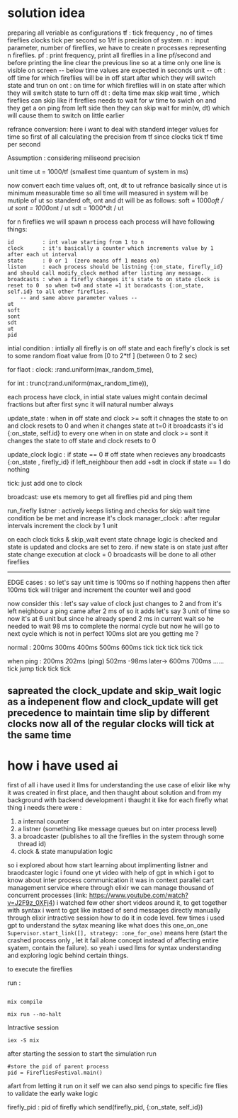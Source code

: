 # solution idea

preparing all veriable as configurations 
tf  : tick frequency , no of times fireflies clocks tick per second so 1/tf is precision of system.
n   : input parameter, number of fireflies, we have to create n processes representing n fireflies.
pf  : print frequency, print all fireflies in a line pf/second and before printing the line clear the previous line so at a time only one line is visible on screen
  -- below time values are expected in seconds unit --
oft : off time for which fireflies will be in off start after which they will switch state and trun on
ont : on time for which fireflies will in on state after which they will switch state to turn off
dt  : delta time max skip wait time , which fireflies can skip like if fireflies needs to wait for w time to swich on and they get a on ping from left side then they can skip wait for min(w, dt) which will cause them to switch on little earlier


refrance conversion:
here i want to deal with standerd integer values for time 
so first of all calculating the precision from tf since clocks tick tf time per second 

Assumption : considering miliseond precision

unit time ut = 1000/tf  (smallest time quantum of system in ms)

now convert each time values oft, ont, dt  to ut refrance basically since ut is minimum measurable time so all time will measured in system will be mutiple of ut
so standerd oft, ont and dt will be as follows:
soft =  1000*oft / ut
sont =  1000*ont / ut
sdt  =  1000*dt / ut


for n fireflies we will spawn n process each process will have following things:

    id         : int value starting from 1 to n
    clock      : it's basically a counter which increments value by 1 after each ut interval
    state      : 0 or 1  (zero means off 1 means on)
    listen     : each process should be listning {:on_state, firefly_id} and should call modify_clock method after listing any message.
    broadcasts : when a firefly changes it's state to on state clock is reset to 0  so when t=0 and state =1 it boradcasts {:on_state, self.id} to all other fireflies.
        -- and same above parameter values --
    ut
    soft
    sont
    sdt 
    ut
    pid


intial condition :
intially all firefly is on off state 
and each firefly's clock is set to some random float value from [0 to 2*tf ]   (between 0 to 2 sec)

for flaot : 
clock: :rand.uniform(max_random_time),

for int :
trunc(:rand.uniform(max_random_time)),



each process have clock, in intial state values might contain decimal fractions but after first sync it will natural number always

update_state : 
when in off state and clock >= soft  it chnages the state to on and clock resets to 0 and when it changes state at t=0 it broadcasts it's id {:on_state, self.id} to every one
when in on state  and clock >= sont  it changes the state to off state and clock resets to 0


update_clock logic : 
if state  == 0  # off state
  when recieves any broadcasts {:on_state , firefly_id}  if left_neighbour then add +sdt in clock 
if state  == 1
  do nothing


tick: 
  just add one to clock


broadcast:
  use ets memory to get all fireflies pid and ping them

run_firefly
  listner : 
    actively keeps listing and checks for skip wait time condition be be met and increase it's clock
  manager_clock :
    after regular intervals increment the clock by 1 unit

on each clock ticks & skip_wait event state chnage logic is checked and state is updated and clocks are set to zero.
if new state is on state
just after state change execution at clock = 0  broadcasts will be done to all other fireflies












---------------------------------------------------------------------------------------
EDGE cases : 
so let's say unit time is 100ms so if nothing happens then after 100ms tick will triiger and increment the counter 
well and good

now consider this :
let's say value of clock just changes to 2 and from it's left neighbour a ping came after 2 ms of so it adds 
let's say 3 unit of time so now it's at 6 unit but since he already spend 2 ms in current wait so he needed to wait 98 ms to complete the normal cycle but now he will go to next cycle which is not in perfect 100ms slot are you getting me ?

normal :
200ms                                          300ms   400ms   500ms   600ms
tick                                           tick    tick    tick    tick

when ping :
200ms   202ms (ping)     502ms  -98ms later->  600ms  700ms ......
tick    jump             tick                  tick    tick


sapreated the clock_update and skip_wait logic as a indepenent flow and clock_update will get precedence 
to maintain time slip by different clocks now all of the regular clocks will tick at the same time
-----------------------------------------------------------------------------------------------------------------------------

# how i have used ai 
first of all i have used it llms for understanding the use case of elixir like why it was created in first place, and then thaught about solution and from my background with backend development i thaught it like for each firefly what thing i needs there were :
1) a internal counter
2) a listner (something like message queues but on inter process level)
3) a broadcaster (publishes to all the fireflies in the system through some thread id)
4) clock & state manupulation logic 

so i explored about how start learning about implimenting listner and braodcaster logic i found one yt video with help of gpt in which i got to know about inter process communication it was in context parallel cart management service where through elixir we can manage thousand of concurrent processes (link: https://www.youtube.com/watch?v=J2F9z_0XFj4) i watched few other short videos around it, to get together with syntax i went to gpt like instaed of send messages directly manually through elixir intractive session how to do it in code level. few times i used gpt to understand the sytax meaning like what does this one_on_one  ```Supervisor.start_link([], strategy: :one_for_one)``` means here (start the crashed process only , let it fail alone concept instead of affecting entire syatem, contain the failure).
so yeah i used llms for syntax understanding and exploring logic behind certain things.



 
to execute the fireflies

run :
```

mix compile 

mix run --no-halt

```

Intractive session 
```
iex -S mix
```
after starting the session
to start the simulation run 
```
#store the pid of parent process
pid = FirefliesFestival.main()

```

afart from letting it run on it self we can also send pings to specific fire flies to validate the early wake logic

firefly_pid : pid of firefly which 
send(firefly_pid, {:on_state, self_id})